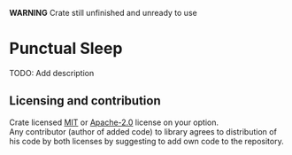 **WARNING** Crate still unfinished and unready to use

# Punctual Sleep
TODO: Add description

## Licensing and contribution
Crate licensed [MIT](LICENSE-MIT) or [Apache-2.0](LICENSE-APACHE20) license on your option.  
Any contributor (author of added code) to library agrees to distribution of his code by both licenses by suggesting to add own code to the repository.
